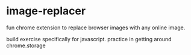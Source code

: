 # image-replacer
fun chrome extension to replace browser images with any online image.

build exercise specifically for javascript.
practice in getting around chrome.storage
